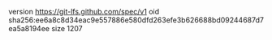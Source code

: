 version https://git-lfs.github.com/spec/v1
oid sha256:ee6a8c8d34eac9e557886e580dfd263efe3b626688bd09244687d7ea5a8194ee
size 1207
